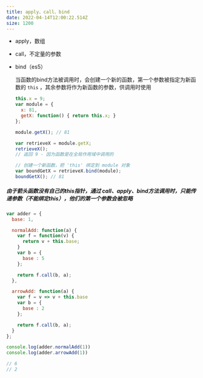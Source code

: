 ```yaml
---
title: apply、call、bind
date: 2022-04-14T12:00:22.514Z
size: 1200
---
```

- apply，数组

- call，不定量的参数

- bind（es5）

  当函数的bind方法被调用时，会创建一个新的函数，第一个参数被指定为新函数的 `this` ，其余参数将作为新函数的参数，供调用时使用

  ```javascript
  this.x = 9;    
  var module = {
    x: 81,
    getX: function() { return this.x; }
  };
  
  module.getX(); // 81
  
  var retrieveX = module.getX;
  retrieveX();   
  // 返回 9 - 因为函数是在全局作用域中调用的
  
  // 创建一个新函数，把 'this' 绑定到 module 对象
  var boundGetX = retrieveX.bind(module);
  boundGetX(); // 81
  ```

##### 由于箭头函数没有自己的this指针，通过 call、apply、bind方法调用时，只能传递参数（不能绑定this），他们的第一个参数会被忽略

```js
var adder = {
  base: 1,

  normalAdd: function(a) {
    var f = function(v) {
      return v + this.base;
    }
    var b = {
      base : 5
    };

    return f.call(b, a);
  },

  arrowAdd: function(a) {
    var f = v => v + this.base
    var b = {
      base : 2
    };

    return f.call(b, a);
  }
};

console.log(adder.normalAdd(1))
console.log(adder.arrowAdd(1)) 

// 6
// 2
```


